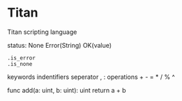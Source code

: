 # Titan

Titan scripting language


status<T>:
    None
    Error(String)
    OK(value)

    .is_error
    .is_none

keywords
indentifiers
seperator , : 
operations + - = * / % ^

func add(a: uint, b: uint): uint
    return a + b

